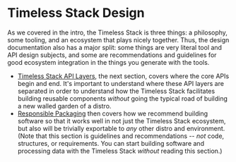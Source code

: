 Timeless Stack Design
=====================

As we covered in the intro, the Timeless Stack is three things:
a philosophy, some tooling, and an ecosystem that plays nicely together.
Thus, the design documentation also has a major split:
some things are very literal tool and API design subjects,
and some are recommendations and guidelines for good ecosystem integration
in the things you generate with the tools.

- [Timeless Stack API Layers](./API.md), the next section, covers where
  the core APIs begin and end.  It's important to understand where these
  API layers are separated in order to understand how the Timeless Stack
  facilitates building reusable components *without* going the typical
  road of building a new walled garden of a distro.
- [Responsible Packaging](./packaging.md) then covers how we recommend building
  software so that it works well in not just the Timeless Stack ecosystem, but
  also will be trivially exportable to *any* other distro and environment.
  (Note that this section is guidelines and recommendations -- *not* code,
  structures, or requirements.  You can start building software and processing
  data with the Timeless Stack *without* reading this section.)
